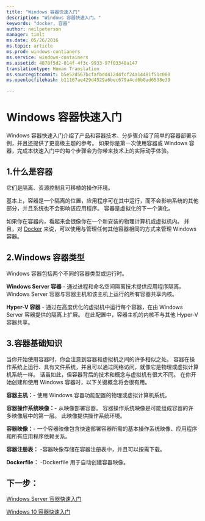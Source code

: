 ```yaml
---
title: "Windows 容器快速入门"
description: "Windows 容器快速入门。"
keywords: "docker, 容器"
author: neilpeterson
manager: timlt
ms.date: 05/26/2016
ms.topic: article
ms.prod: windows-contianers
ms.service: windows-containers
ms.assetid: 4878f5d2-014f-4f3c-9933-97f03348a147
translationtype: Human Translation
ms.sourcegitcommit: b5e52d567bcfafbdd412d4fcf24a14481f51c080
ms.openlocfilehash: b11167ae429d4529a6bec679a4cd6b0ad6538e39

---
```


# Windows 容器快速入门

Windows 容器快速入门介绍了产品和容器技术、分步骤介绍了简单的容器部署示例，并且还提供了更高级主题的参考。 如果你是第一次使用容器或 Windows 容器，完成本快速入门中的每个步骤会为你带来技术上的实际动手体验。

## 1.什么是容器

它们是隔离、资源控制且可移植的操作环境。

基本上，容器是一个隔离的位置，应用程序可在其中运行，而不会影响系统的其他部分，并且系统也不会影响该应用程序。 容器是虚拟化的下一个演化。

如果你在容器内，看起来会很像你在一个新安装的物理计算机或虚拟机内。 并且，对 [Docker](https://www.docker.com/) 来说，可以使用与管理任何其他容器相同的方式来管理 Windows 容器。

## 2.Windows 容器类型

Windows 容器包括两个不同的容器类型或运行时。

**Windows Server 容器** - 通过进程和命名空间隔离技术提供应用程序隔离。 Windows Server 容器与容器主机和该主机上运行的所有容器共享内核。

**Hyper-V 容器** - 通过在高度优化的虚拟机中运行每个容器，在由 Windows Server 容器提供的隔离上扩展。 在此配置中，容器主机的内核不与其他 Hyper-V 容器共享。

## 3.容器基础知识

当你开始使用容器时，你会注意到容器和虚拟机之间的许多相似之处。 容器在操作系统上运行、具有文件系统，并且可以通过网络访问，就像它是物理或虚拟计算机系统一样。 话虽如此，但容器背后的技术和概念与虚拟机有很大不同。 在你开始创建和使用 Windows 容器时，以下关键概念将会很有用。 

**容器主机：**- 使用 Windows 容器功能配置的物理或虚拟计算机系统。

**容器操作系统映像：**- 从映像部署容器。 容器操作系统映像是可能组成容器的许多映像层中的第一层。 此映像提供操作系统环境。

**容器映像：**- 一个容器映像包含快速部署容器所需的基本操作系统映像、应用程序和所有应用程序依赖关系。 

**容器注册表：** -容器映像存储在容器注册表中，并且可以按需下载。 

**Dockerfile：** -Dockerfile 用于自动创建容器映像。

## 下一步：

[Windows Server 容器快速入门](./quick_start_windows_server.md)  

[Windows 10 容器快速入门](./quick_start_windows_10.md)




<!--HONumber=Oct16_HO1-->


